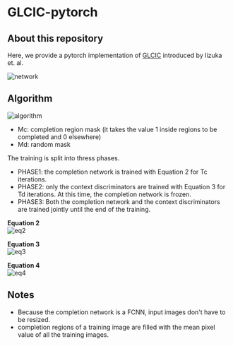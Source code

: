 # GLCIC-pytorch

## About this repository

Here, we provide a pytorch implementation of [GLCIC](http://hi.cs.waseda.ac.jp/~iizuka/projects/completion/data/completion_sig2017.pdf) introduced by Iizuka et. al.

![network](https://i.imgur.com/wOnxWNc.png "Network")

## Algorithm

![algorithm](https://i.imgur.com/pdVz4Tf.png "Algorithm")

* Mc: completion region mask (it takes the value 1 inside regions to be completed and 0 elsewhere)
* Md: random mask

The training is split into thress phases.    
* PHASE1: the completion network is trained with Equation 2 for Tc iterations.
* PHASE2: only the context discriminators are trained with Equation 3 for Td iterations. At this time, the completion network is frozen.
* PHASE3: Both the completion network and the context discriminators are trained jointly until the end of the training.

**Equation 2**  
![eq2](https://i.imgur.com/zRI5YgA.png)

**Equation 3**  
![eq3](https://i.imgur.com/e4AhoUg.png)

**Equation 4**  
![eq4](https://i.imgur.com/40IwojH.png)

## Notes

* Because the completion network is a FCNN, input images don't have to be resized.
* completion regions of a training image are filled with the mean pixel value of all the training images.
